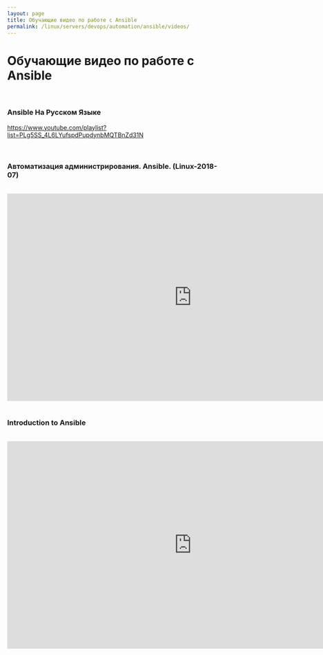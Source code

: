```yaml
---
layout: page
title: Обучающие видео по работе с Ansible
permalink: /linux/servers/devops/automation/ansible/videos/
---
```


# Обучающие видео по работе с Ansible

<br/>

### Ansible На Русском Языке

https://www.youtube.com/playlist?list=PLg5SS_4L6LYufspdPupdynbMQTBnZd31N

<br/>

### Автоматизация администрирования. Ansible. (Linux-2018-07)

<br/>

<div align="center">
    <iframe width="853" height="480" src="https://www.youtube.com/embed/IBWO1Zk37UU" frameborder="0" allowfullscreen></iframe>
</div>

<br/>

### Introduction to Ansible

<br/>

<div align="center">
    <iframe width="853" height="480" src="https://www.youtube.com/embed/iVWmbStE1MM" frameborder="0" allowfullscreen></iframe>
</div>
